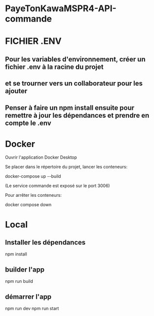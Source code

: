 # PayeTonKawaMSPR4-API-commande

# FICHIER .ENV
## Pour les variables d'environnement, créer un fichier .env à la racine du projet
## et se trourner vers un collaborateur pour les ajouter
## Penser à faire un npm install ensuite pour remettre à jour les dépendances et prendre en compte le .env

# Docker

Ouvrir l'application Docker Desktop

Se placer dans le répertoire du projet, lancer les conteneurs:

docker-compose up --build

(Le service commande est exposé sur le port 3006)

Pour arrêter les conteneurs:

docker compose down

# Local

## Installer les dépendances

npm install

## builder l'app

npm run build

## démarrer l'app

npm run dev
npm run start